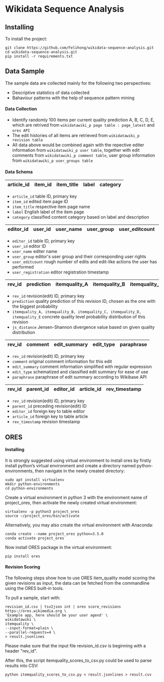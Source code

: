 # Wikidata Sequence Analysis

## Installing  
To install the project:
```
git clone https://github.com/Felihong/wikidata-sequence-analysis.git
cd wikidata-sequence-analysis.git
pip install -r requirements.txt
```

## Data Sample
The sample data are collected mainly for the following two perspectives: 

* Descriptive statistics of data collected
* Bahaviour patterns with the help of sequence pattern mining

#### Data Collection 
* Identify randomly 100 items per current quality prediction A, B, C, D, E, which are retrived from ```wikidatawiki_p page table : page_latest``` and ```ores API```
* The edit histories of all items are retrieved from ```wikidatawiki_p revision table```
* All data above would be combined again with the repective editer information from ```wikidatawiki_p user table```, together with edit comments from ```wikidatawiki_p comment table```, user group information from ```wikidatawiki_p user_groups table```

#### Data Schema
| article_id | item_id | item_title | label | category|
| :---: | :---: | :---: | :---: | :---: |

* ```article_id``` table ID, primary key
* ```item_id``` edited item page ID
* ```item_title``` respective item page name 
* ```label``` English label of the item page
* ```category``` classified content category based on label and description

| editor_id | user_id | user_name | user_group | user_editcount | user_registration |
| :---: | :---: | :---: | :---: | :---: | :---: |

* ```editor_id```  table ID, primary key
* ```user_id```  editor ID
* ```user_name``` editer name 
* ```user_group``` editor's user group and their corresponding user rights
* ```user_editcount``` rough number of edits and edit-like actions the user has performed
* ```user_registration``` editor registration timestamp

| rev_id | prediction | itemquality_A | itemquality_B | itemquality_C | itemquality_D | itemquality_E |js_distance |
| :---: | :---: | :---: | :---: | :---: | :---: | :---: |  :---: |

* ```rev_id```  revision(edit) ID, primary key
* ```prediction``` quality prediction of this revision ID, chosen as the one with the biggest probability 
* ```itemquality_A, itemquality_B, itemquality_C, itemquality_D, itemquality_E``` concrete quality level probability distribution of this revision
* ```js_distance``` Jensen-Shannon divergence value based on given quality distribution

| rev_id | comment| edit_summary | edit_type | paraphrase |
| :---: | :---: | :---: | :---: | :---: | 

* ```rev_id``` revision(edit) ID, primary key
* ```comment```  original comment information for this edit
* ```edit_summary```  comment information simplified with regular expression
* ```edit_type```  schematized and classified edit summary for ease of use
* ```paraphrase```  paraphrase of edit summary according to Wikibase API 

| rev_id | parent_id | editor_id | article_id | rev_timestamp |
| :---: | :---: | :---: | :---: | :---: | 

* ```rev_id```  revision(edit) ID, primary key
* ```parent_id```  preceding revision(edit) ID
* ```editor_id```  foreign key to table editor 
* ```article_id```  foreign key to table article
* ```rev_timestamp``` revision timestamp

## ORES

#### Installing
It is strongly suggested using virtual environment to install ores by firstly install python’s virtual environment and create a directory named python-environments, then navigate in the newly created directory:
```
sudo apt install virtualenv
mkdir python-environments
cd python-environments
```
Create a virtual environment in python 3 with the environment name of project_ores, then activate the newly created virtual environment:
```
virtualenv -p python3 project_ores
source ~/project_ores/bin/activate
```
Alternatively, you may also create the virtual environment with Anaconda:
```
conda create --name project_ores python=3.5.0
conda activate project_ores
```
Now install ORES package in the virtual environment:
```
pip install ores
```

#### Revision Scoring 
The following steps show how to use ORES item_quality model scoring the given revisions as input, the data can be fetched from the commandline using the ORES built-in tools.

To pull a sample, start with:
```
revision_id.csv | tsv2json int | ores score_revisions https://ores.wikimedia.org \
'Example app, here should be your user agend' \
wikidatawiki \
itemquality \
--input-format=plain \
--parallel-requests=4 \
> result.jsonlines
```
Please make sure that the input file revision_id.csv is beginning with a header "rev_id". 

After this, the script itemquality_scores_to_csv.py could be used to parse results into CSV:
```
python itemquality_scores_to_csv.py < result.jsonlines > result.csv
```